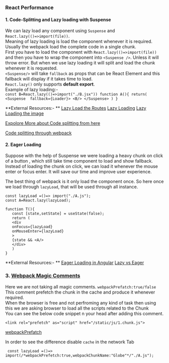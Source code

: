 
### React Performance

  #### 1. Code-Splitting and Lazy loading with Suspense
  We can lazy load any component  using `Suspense` and `React.lazy(()=>import(file))`.<br/>
  Meaning of lazy loading is load the component whenever it is required.<br/>
  Usually the webpack load the complete code in a single chunk.<br/>
  First you have to load the component with `React.lazy(()=>import(file))`
  and then you have to wrap the component into `<Suspense />`. Unless it will throw error.
  But when we use lazy loading it will split and load the chunk whenever it is requested.<br/>
   `<Suspense/>` will take `fallback` as props that can be React Element and this fallback will display if it takes time to load.<br/>
   `React.lazy()` only supports **default export**. <br/>
   Example of lazy loading:-    
    ```
    const B=React.lazy(()=>import("./B.jsx"))
    function A(){
      return(
      <Suspense 
      fallback={Loader}>
        <B/>
     </Suspense>
      )
    }
    ```
    
  **External Resources:- **
 [Lazy Load the Routes](https://scotch.io/tutorials/lazy-loading-routes-in-react)
 [Lazy Loading](https://www.imperva.com/learn/performance/lazy-loading/)
 [Lazy Loading the image](https://levelup.gitconnected.com/lazy-loading-images-in-react-for-better-performance-5df73654ea05)
 
 [Expolore More about Code splitting from here](https://www.google.com/search?q=code+splitting&rlz=1C1VDKB_enIN953IN953&oq=code+splitting&aqs=chrome.0.0i13l5j69i61l3.3625j0j7&sourceid=chrome&ie=UTF-8)
 
 [Code splitting through webpack](https://webpack.js.org/guides/code-splitting/)
 
  #### 2. Eager Loading
  Suppose with the help of Suspense we were loading a heavy chunk on click of a button , which still take time component to load and show fallback.<br/>
  Instead of loading the chunk on click, we can load it whenever the mouse enter or focus enter. It will save our time and improve user experience.<br/>
  
  The best thing of webpack is it only load the component once. So here once we load through `lazyLoad`, that will be used through all instance.
  
  ```
  const lazyLoad =()=> import("./A.js");
  const A=React.lazy(lazyLoad);
  
  function T(){
     const [state,setState] = useState(false);
     return (
     <div
     onFocus={lazyLoad}
     onMouseEnter={lazyLoad}
     >
     {state && <A/>
     </div>
     )
  }
  ```
  
  **External Resources:- **
  [Eager Loading in Angular](https://enlear.academy/eager-loading-in-angular-7aab94c09ab3)
  [Lazy vs Eager](https://medium.com/@nassersanou23/important-react-lazy-vs-eager-loading-c480508defd0)
  
  ### 3. [Webpack Magic Comments](https://webpack.js.org/api/module-methods/#magic-comments)
  Here we are not taking all magic comments. `webpackPrefatch:true/false` <br/>
  This comment prefetch the chunk in the cache  and produce it whenever required.<br/>
  When the browser is free and not perfroming any kind of task then using this we are asking browser to load all the scripts related to the Chunk<br/>
  You can see the below code snippet n your head after adding this comment.
  ```
  <link rel="prefetch" as="script" href="/static/js/1.chunk.js">
  ```
  [webpackPrefatch](https://webpack.js.org/guides/code-splitting/#prefetchingpreloading-modules)
  
  In order to see the difference disable `cache` in the network Tab
  
  ```
   const lazyLoad =()=> import(/*webpackPrefetch:true,webpackChunkName:"Globe"*/"./A.js");
  ```
  
  
